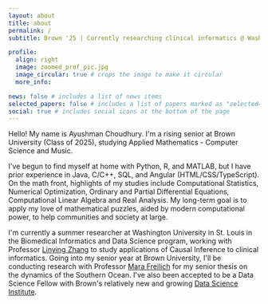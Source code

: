 ```yaml
---
layout: about
title: about
permalink: /
subtitle: Brown '25 | Currently researching clinical informatics @ WashU (Summer 2024)

profile:
  align: right
  image: zoomed_prof_pic.jpg
  image_circular: true # crops the image to make it circular
  more_info: 

news: false # includes a list of news items
selected_papers: false # includes a list of papers marked as "selected={true}"
social: true # includes social icons at the bottom of the page
---
```


<!---

Write TEST your biography here. Tell the world about yourself. Link to your favorite [subreddit](http://reddit.com). You can put a picture in, too. The code is already in, just name your picture `prof_pic.jpg` and put it in the `img/` folder.

Put your address / P.O. box / other info right below your picture. You can also disable any of these elements by editing `profile` property of the YAML header of your `_pages/about.md`. Edit `_bibliography/papers.bib` and Jekyll will render your [publications page](/al-folio/publications/) automatically.

Link to your social media connections, too. This theme is set up to use [Font Awesome icons](https://fontawesome.com/) and [Academicons](https://jpswalsh.github.io/academicons/), like the ones below. Add your Facebook, Twitter, LinkedIn, Google Scholar, or just disable all of them.
 --->

Hello! My name is Ayushman Choudhury. I'm a rising senior at Brown University (Class of 2025), studying Applied Mathematics - Computer Science and Music. 

I've begun to find myself at home with Python, R, and MATLAB, but I have prior experience in Java, C/C++, SQL, and Angular (HTML/CSS/TypeScript). On the math front, highlights of my studies include Computational Statistics, Numerical Optimization, Ordinary and Partial Differential Equations, Computational Linear Algebra and Real Analysis. My long-term goal is to apply my love of mathematical puzzles, aided by modern computational power, to help communities and society at large.

I'm currently a summer researcher at Washington University in St. Louis in the Biomedical Informatics and Data Science program, working with Professor [Linying Zhang](https://linyingzhang.com/) to study applications of Causal Inference to clinical informatics. Going into my senior year at Brown University, I'll be conducting research with Professor [Mara Freilich](https://mara-freilich.github.io/) for my senior thesis on the dynamics of the Southern Ocean. I've also been accepted to be a Data Science Fellow with Brown's relatively new and growing [Data Science Institute](https://dsi.brown.edu/).